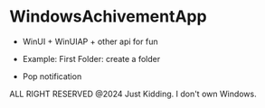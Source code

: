 # WindowsAchivementApp

- WinUI + WinUIAP +  other api for fun

- Example: First Folder: create a folder

- Pop notification

ALL RIGHT RESERVED @2024 Just Kidding. I don't own Windows.
